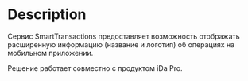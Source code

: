 # Description

Сервис SmartTransactions предоставляет возможность отображать расширенную информацию (название и логотип) об операциях на мобильном приложении. 

Решение работает совместно с продуктом iDa Pro.